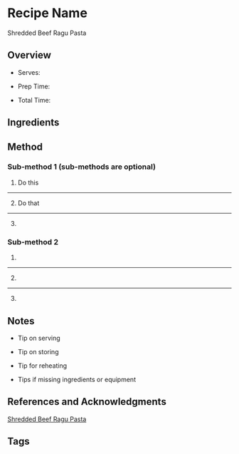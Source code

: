 # Recipe Name

Shredded Beef Ragu Pasta

## Overview

- Serves:

- Prep Time:

- Total Time:

## Ingredients



## Method

### Sub-method 1 (sub-methods are optional)

1. Do this
---
2. Do that
---
3.

### Sub-method 2

1.
---
2.
---
3.

## Notes

- Tip on serving

- Tip on storing

- Tip for reheating

- Tips if missing ingredients or equipment

## References and Acknowledgments

[Shredded Beef Ragu Pasta](https://www.recipetineats.com/slow-cooked-shredded-beef-ragu-pasta/)

## Tags


